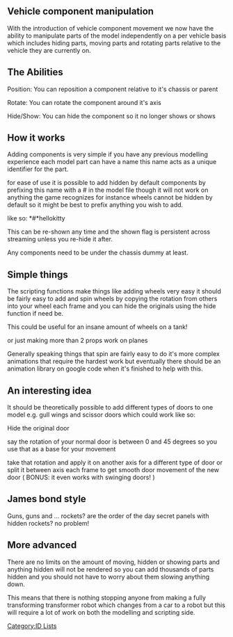 Vehicle component manipulation
------------------------------

With the introduction of vehicle component movement we now have the ability to manipulate parts of the model independently on a per vehicle basis which includes hiding parts, moving parts and rotating parts relative to the vehicle they are currently on.

The Abilities
-------------

Position: You can reposition a component relative to it's chassis or parent

Rotate: You can rotate the component around it's axis

Hide/Show: You can hide the component so it no longer shows or shows

How it works
------------

Adding components is very simple if you have any previous modelling experience each model part can have a name this name acts as a unique identifier for the part.

for ease of use it is possible to add hidden by default components by prefixing this name with a \# in the model file though it will not work on anything the game recognizes for instance wheels cannot be hidden by default so it might be best to prefix anything you wish to add.

like so: *\#*hellokitty

This can be re-shown any time and the shown flag is persistent across streaming unless you re-hide it after.

Any components need to be under the chassis dummy at least.

Simple things
-------------

The scripting functions make things like adding wheels very easy it should be fairly easy to add and spin wheels by copying the rotation from others into your wheel each frame and you can hide the originals using the hide function if need be.

This could be useful for an insane amount of wheels on a tank!

or just making more than 2 props work on planes

Generally speaking things that spin are fairly easy to do it's more complex animations that require the hardest work but eventually there should be an animation library on google code when it's finished to help with this.

An interesting idea
-------------------

It should be theoretically possible to add different types of doors to one model e.g. gull wings and scissor doors which could work like so:

Hide the original door

say the rotation of your normal door is between 0 and 45 degrees so you use that as a base for your movement

take that rotation and apply it on another axis for a different type of door or split it between axis each frame to get smooth door movement of the new door ( BONUS: it even works with swinging doors! )

James bond style
----------------

Guns, guns and ... rockets? are the order of the day secret panels with hidden rockets? no problem!

More advanced
-------------

There are no limits on the amount of moving, hidden or showing parts and anything hidden will not be rendered so you can add thousands of parts hidden and you should not have to worry about them slowing anything down.

This means that there is nothing stopping anyone from making a fully transforming transformer robot which changes from a car to a robot but this will require a lot of work on both the modelling and scripting side.

[Category:ID Lists](/docs/category-id_lists.md "wikilink")
